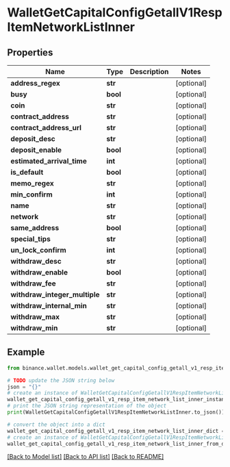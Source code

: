 # WalletGetCapitalConfigGetallV1RespItemNetworkListInner


## Properties

Name | Type | Description | Notes
------------ | ------------- | ------------- | -------------
**address_regex** | **str** |  | [optional] 
**busy** | **bool** |  | [optional] 
**coin** | **str** |  | [optional] 
**contract_address** | **str** |  | [optional] 
**contract_address_url** | **str** |  | [optional] 
**deposit_desc** | **str** |  | [optional] 
**deposit_enable** | **bool** |  | [optional] 
**estimated_arrival_time** | **int** |  | [optional] 
**is_default** | **bool** |  | [optional] 
**memo_regex** | **str** |  | [optional] 
**min_confirm** | **int** |  | [optional] 
**name** | **str** |  | [optional] 
**network** | **str** |  | [optional] 
**same_address** | **bool** |  | [optional] 
**special_tips** | **str** |  | [optional] 
**un_lock_confirm** | **int** |  | [optional] 
**withdraw_desc** | **str** |  | [optional] 
**withdraw_enable** | **bool** |  | [optional] 
**withdraw_fee** | **str** |  | [optional] 
**withdraw_integer_multiple** | **str** |  | [optional] 
**withdraw_internal_min** | **str** |  | [optional] 
**withdraw_max** | **str** |  | [optional] 
**withdraw_min** | **str** |  | [optional] 

## Example

```python
from binance.wallet.models.wallet_get_capital_config_getall_v1_resp_item_network_list_inner import WalletGetCapitalConfigGetallV1RespItemNetworkListInner

# TODO update the JSON string below
json = "{}"
# create an instance of WalletGetCapitalConfigGetallV1RespItemNetworkListInner from a JSON string
wallet_get_capital_config_getall_v1_resp_item_network_list_inner_instance = WalletGetCapitalConfigGetallV1RespItemNetworkListInner.from_json(json)
# print the JSON string representation of the object
print(WalletGetCapitalConfigGetallV1RespItemNetworkListInner.to_json())

# convert the object into a dict
wallet_get_capital_config_getall_v1_resp_item_network_list_inner_dict = wallet_get_capital_config_getall_v1_resp_item_network_list_inner_instance.to_dict()
# create an instance of WalletGetCapitalConfigGetallV1RespItemNetworkListInner from a dict
wallet_get_capital_config_getall_v1_resp_item_network_list_inner_from_dict = WalletGetCapitalConfigGetallV1RespItemNetworkListInner.from_dict(wallet_get_capital_config_getall_v1_resp_item_network_list_inner_dict)
```
[[Back to Model list]](../README.md#documentation-for-models) [[Back to API list]](../README.md#documentation-for-api-endpoints) [[Back to README]](../README.md)


